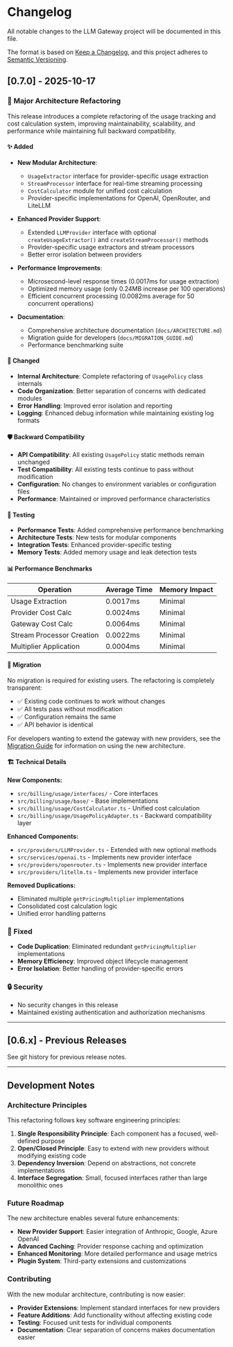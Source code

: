 # Changelog

All notable changes to the LLM Gateway project will be documented in this file.

The format is based on [Keep a Changelog](https://keepachangelog.com/en/1.0.0/),
and this project adheres to [Semantic Versioning](https://semver.org/spec/v2.0.0.html).

## [0.7.0] - 2025-10-17

### 🚀 Major Architecture Refactoring

This release introduces a complete refactoring of the usage tracking and cost calculation system, improving maintainability, scalability, and performance while maintaining full backward compatibility.

#### ✨ Added

- **New Modular Architecture**: 
  - `UsageExtractor` interface for provider-specific usage extraction
  - `StreamProcessor` interface for real-time streaming processing
  - `CostCalculator` module for unified cost calculation
  - Provider-specific implementations for OpenAI, OpenRouter, and LiteLLM

- **Enhanced Provider Support**:
  - Extended `LLMProvider` interface with optional `createUsageExtractor()` and `createStreamProcessor()` methods
  - Provider-specific usage extractors and stream processors
  - Better error isolation between providers

- **Performance Improvements**:
  - Microsecond-level response times (0.0017ms for usage extraction)
  - Optimized memory usage (only 0.24MB increase per 100 operations)
  - Efficient concurrent processing (0.0082ms average for 50 concurrent operations)

- **Documentation**:
  - Comprehensive architecture documentation (`docs/ARCHITECTURE.md`)
  - Migration guide for developers (`docs/MIGRATION_GUIDE.md`)
  - Performance benchmarking suite

#### 🔧 Changed

- **Internal Architecture**: Complete refactoring of `UsagePolicy` class internals
- **Code Organization**: Better separation of concerns with dedicated modules
- **Error Handling**: Improved error isolation and reporting
- **Logging**: Enhanced debug information while maintaining existing log formats

#### 🛡️ Backward Compatibility

- **API Compatibility**: All existing `UsagePolicy` static methods remain unchanged
- **Test Compatibility**: All existing tests continue to pass without modification
- **Configuration**: No changes to environment variables or configuration files
- **Performance**: Maintained or improved performance characteristics

#### 🧪 Testing

- **Performance Tests**: Added comprehensive performance benchmarking
- **Architecture Tests**: New tests for modular components
- **Integration Tests**: Enhanced provider-specific testing
- **Memory Tests**: Added memory usage and leak detection tests

#### 📊 Performance Benchmarks

| Operation | Average Time | Memory Impact |
|-----------|-------------|---------------|
| Usage Extraction | 0.0017ms | Minimal |
| Provider Cost Calc | 0.0024ms | Minimal |
| Gateway Cost Calc | 0.0064ms | Minimal |
| Stream Processor Creation | 0.0022ms | Minimal |
| Multiplier Application | 0.0004ms | Minimal |

#### 🔄 Migration

No migration is required for existing users. The refactoring is completely transparent:

- ✅ Existing code continues to work without changes
- ✅ All tests pass without modification  
- ✅ Configuration remains the same
- ✅ API behavior is identical

For developers wanting to extend the gateway with new providers, see the [Migration Guide](docs/MIGRATION_GUIDE.md) for information on using the new architecture.

#### 🏗️ Technical Details

**New Components:**
- `src/billing/usage/interfaces/` - Core interfaces
- `src/billing/usage/base/` - Base implementations
- `src/billing/usage/CostCalculator.ts` - Unified cost calculation
- `src/billing/usage/UsagePolicyAdapter.ts` - Backward compatibility layer

**Enhanced Components:**
- `src/providers/LLMProvider.ts` - Extended with new optional methods
- `src/services/openai.ts` - Implements new provider interface
- `src/providers/openrouter.ts` - Implements new provider interface  
- `src/providers/litellm.ts` - Implements new provider interface

**Removed Duplications:**
- Eliminated multiple `getPricingMultiplier` implementations
- Consolidated cost calculation logic
- Unified error handling patterns

### 🐛 Fixed

- **Code Duplication**: Eliminated redundant `getPricingMultiplier` implementations
- **Memory Efficiency**: Improved object lifecycle management
- **Error Isolation**: Better handling of provider-specific errors

### 🔒 Security

- No security changes in this release
- Maintained existing authentication and authorization mechanisms

---

## [0.6.x] - Previous Releases

See git history for previous release notes.

---

## Development Notes

### Architecture Principles

This refactoring follows key software engineering principles:

1. **Single Responsibility Principle**: Each component has a focused, well-defined purpose
2. **Open/Closed Principle**: Easy to extend with new providers without modifying existing code
3. **Dependency Inversion**: Depend on abstractions, not concrete implementations
4. **Interface Segregation**: Small, focused interfaces rather than large monolithic ones

### Future Roadmap

The new architecture enables several future enhancements:

- **New Provider Support**: Easier integration of Anthropic, Google, Azure OpenAI
- **Advanced Caching**: Provider response caching and optimization
- **Enhanced Monitoring**: More detailed performance and usage metrics
- **Plugin System**: Third-party extensions and customizations

### Contributing

With the new modular architecture, contributing is now easier:

- **Provider Extensions**: Implement standard interfaces for new providers
- **Feature Additions**: Add functionality without affecting existing code
- **Testing**: Focused unit tests for individual components
- **Documentation**: Clear separation of concerns makes documentation easier
